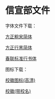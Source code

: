 # 信宣部文件
字体文件下载：

[方正粗宋简体](./方正粗宋简体.TTF)

[方正行黑简体](./方正行黑简体.TTF)

[春联标准行书体](./春联标准行书体.ttf)

图标下载：

[校徽图标(高清)](./校徽图标.jpg)

[校徽(带校名)](./校徽带校名.png)